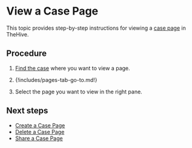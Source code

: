 # View a Case Page

This topic provides step-by-step instructions for viewing a [case page](about-case-pages.md) in TheHive.

<h2>Procedure</h2>

1. [Find the case](../analyst-corner/cases/search-for-cases/find-a-case.md) where you want to view a page.

2. {!includes/pages-tab-go-to.md!}

3. Select the page you want to view in the right pane.

<h2>Next steps</h2>

* [Create a Case Page](create-a-case-page.md)
* [Delete a Case Page](delete-a-case-page.md)
* [Share a Case Page](share-a-case-page.md)